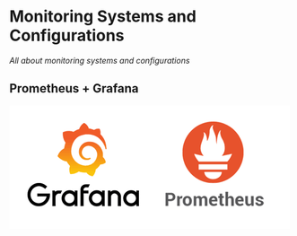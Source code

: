 # Monitoring Systems and Configurations

*All about monitoring systems and configurations*

## Prometheus + Grafana

![Prometheus + Grafana](assets/prometheus_grafana.png)

